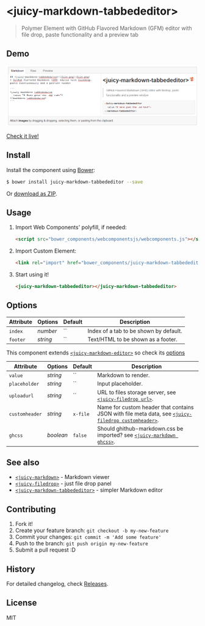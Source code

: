# &lt;juicy-markdown-tabbededitor&gt;

> Polymer Element with GitHub Flavored Markdown (GFM) editor with file drop, paste functionality and a preview tab

## Demo
![Preview](preview.png?raw=true "Preview")

[Check it live!](http://Juicy.github.io/juicy-markdown-tabbededitor)

## Install

Install the component using [Bower](http://bower.io/):

```sh
$ bower install juicy-markdown-tabbededitor --save
```

Or [download as ZIP](https://github.com/Juicy/juicy-markdown-tabbededitor/archive/gh-pages.zip).

## Usage

1. Import Web Components' polyfill, if needed:

    ```html
    <script src="bower_components/webcomponentsjs/webcomponents.js"></script>
    ```

2. Import Custom Element:

    ```html
    <link rel="import" href="bower_components/juicy-markdown-tabbededitor/juicy-markdown-tabbededitor.html">
    ```

3. Start using it!

    ```html
    <juicy-markdown-tabbededitor></juicy-markdown-tabbededitor>
    ```

## Options

Attribute      | Options   | Default  | Description
---            | ---       | ---      | ---
`index`        | *number*  | ``       | Index of a tab to be shown by default.
`footer`       | *string*  | ``       | Text/HTML to be shown as a footer.

This component extends [`<juicy-markdown-editor>`](https://github.com/Juicy/juicy-markdown-editor) so check its [options](https://github.com/Juicy/juicy-markdown-editor#options)

Attribute      | Options   | Default  | Description
---            | ---       | ---      | ---
`value`        | *string*  | ``       | Markdown to render.
`placeholder`  | *string*  | ``       | Input placeholder.
`uploadurl`    | *string*  | ``       | URL to files storage server, see [`<juicy-filedrop url>`](https://github.com/Juicy/juicy-filedrop#options).
`customheader` | *string*  | `x-file` | Name for custom header that contains JSON with file meta data, see [`<juicy-filedrop customheader>`](https://github.com/Juicy/juicy-filedrop#options).
`ghcss`        | *boolean* | `false`  | Should ghithub-markdown.css be imported? see [`<juicy-markdown ghcss>`](https://github.com/Juicy/juicy-markdown#options).

## See also

 - [`<juicy-markdown>`](https://github.com/Juicy/juicy-markdown) - Markdown viewer
 - [`<juicy-filedrop>`](https://github.com/Juicy/juicy-filedrop) - just file drop panel
 - [`<juicy-markdown-tabbededitor>`](https://github.com/Juicy/juicy-markdown-editor) - simpler Markdown editor

## Contributing

1. Fork it!
2. Create your feature branch: `git checkout -b my-new-feature`
3. Commit your changes: `git commit -m 'Add some feature'`
4. Push to the branch: `git push origin my-new-feature`
5. Submit a pull request :D

## History

For detailed changelog, check [Releases](https://github.com/Juicy/juicy-markdown-tabbededitor/releases).

## License

MIT
